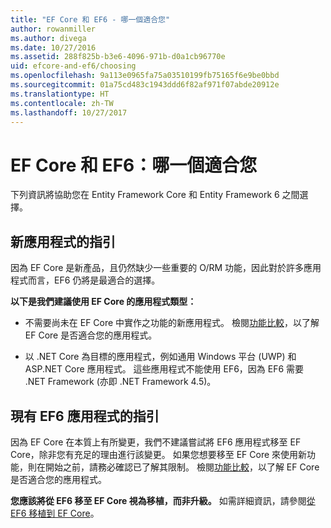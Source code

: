 ```yaml
---
title: "EF Core 和 EF6 - 哪一個適合您"
author: rowanmiller
ms.author: divega
ms.date: 10/27/2016
ms.assetid: 288f825b-b3e6-4096-971b-d0a1cb96770e
uid: efcore-and-ef6/choosing
ms.openlocfilehash: 9a113e0965fa75a03510199fb75165f6e9be0bbd
ms.sourcegitcommit: 01a75cd483c1943ddd6f82af971f07abde20912e
ms.translationtype: HT
ms.contentlocale: zh-TW
ms.lasthandoff: 10/27/2017
---
```

# <a name="ef-core-and-ef6-which-one-is-right-for-you"></a>EF Core 和 EF6：哪一個適合您

下列資訊將協助您在 Entity Framework Core 和 Entity Framework 6 之間選擇。

## <a name="guidance-for-new-applications"></a>新應用程式的指引

因為 EF Core 是新產品，且仍然缺少一些重要的 O/RM 功能，因此對於許多應用程式而言，EF6 仍將是最適合的選擇。

**以下是我們建議使用 EF Core 的應用程式類型：**

* 不需要尚未在 EF Core 中實作之功能的新應用程式。 檢閱[功能比較](features.md)，以了解 EF Core 是否適合您的應用程式。

* 以 .NET Core 為目標的應用程式，例如通用 Windows 平台 (UWP) 和 ASP.NET Core 應用程式。 這些應用程式不能使用 EF6，因為 EF6 需要 .NET Framework (亦即 .NET Framework 4.5)。

## <a name="guidance-for-existing-ef6-applications"></a>現有 EF6 應用程式的指引

因為 EF Core 在本質上有所變更，我們不建議嘗試將 EF6 應用程式移至 EF Core，除非您有充足的理由進行該變更。 如果您想要移至 EF Core 來使用新功能，則在開始之前，請務必確認已了解其限制。 檢閱[功能比較](features.md)，以了解 EF Core 是否適合您的應用程式。

**您應該將從 EF6 移至 EF Core 視為移植，而非升級。** 如需詳細資訊，請參閱[從 EF6 移植到 EF Core](porting/index.md)。
